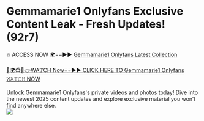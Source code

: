 # Gemmamarie1 Onlyfans Exclusive Content Leak - Fresh Updates! (92r7)

🔥 ACCESS NOW 🌍==►► <a href="https://tinyurl.com/kvy9nzfs" rel="nofollow">Gemmamarie1 Onlyfans Latest Collection</a>
<br><br>
[🔴🌍📺📱👉WA𝚃CH Now==►► CLICK HERE TO Gemmamarie1 Onlyfans 𝚆𝙰𝚃𝙲𝙷 NOW](https://tinyurl.com/kvy9nzfs)
<br><br>
Unlock Gemmamarie1 Onlyfans's private videos and photos today! Dive into the newest 2025 content updates and explore exclusive material you won’t find anywhere else.
<br>
<a href="https://tinyurl.com/kvy9nzfs" rel="nofollow" data-target="animated-image.originalLink"><img src="https://camo.githubusercontent.com/8a4f000d20f83aca3bf7ec5f350d767afa0574a8a352519fd8cfa583a6f93a33/68747470733a2f2f692e696d6775722e636f6d2f644a486b345a712e676966" data-canonical-src="https://i.imgur.com/dJHk4Zq.gif" style="max-width: 100%; display: inline-block;" data-target="animated-image.originalImage"></a>
<br>
